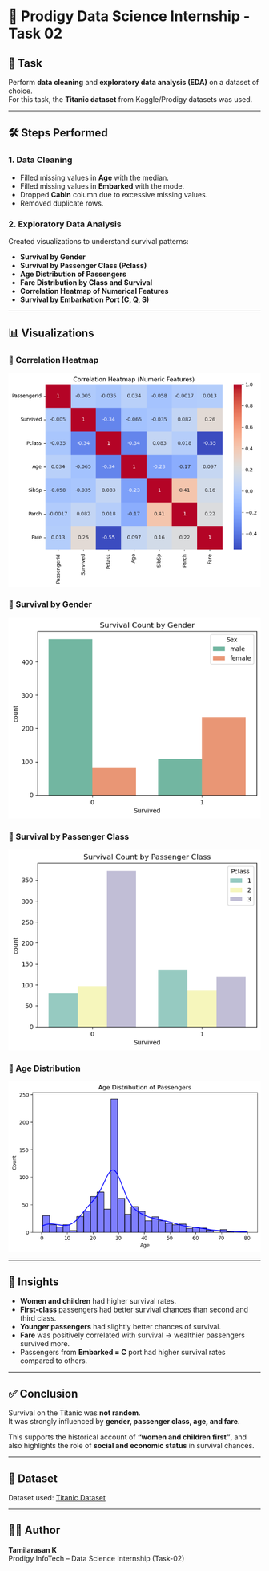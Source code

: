 # 🚢 Prodigy Data Science Internship - Task 02

## 📌 Task
Perform **data cleaning** and **exploratory data analysis (EDA)** on a dataset of choice.  
For this task, the **Titanic dataset** from Kaggle/Prodigy datasets was used.

---

## 🛠️ Steps Performed
### 1. Data Cleaning
- Filled missing values in **Age** with the median.  
- Filled missing values in **Embarked** with the mode.  
- Dropped **Cabin** column due to excessive missing values.  
- Removed duplicate rows.  

### 2. Exploratory Data Analysis
Created visualizations to understand survival patterns:
- **Survival by Gender**  
- **Survival by Passenger Class (Pclass)**  
- **Age Distribution of Passengers**  
- **Fare Distribution by Class and Survival**  
- **Correlation Heatmap of Numerical Features**  
- **Survival by Embarkation Port (C, Q, S)**  

---

## 📊 Visualizations

### 🔹 Correlation Heatmap
![Heatmap](screenshots/Numeric%20Features.png)

### 🔹 Survival by Gender
![Gender vs Survival](screenshots/Survival%20Count%20by%20Gender.png)

### 🔹 Survival by Passenger Class
![Class vs Survival](screenshots/Survival%20Count%20by%20Passenger%20Class.png)

### 🔹 Age Distribution
![Age Distribution](screenshots/Age%20Distribution%20of%20Passengers.png)

---

## 📝 Insights
- **Women and children** had higher survival rates.  
- **First-class** passengers had better survival chances than second and third class.  
- **Younger passengers** had slightly better chances of survival.  
- **Fare** was positively correlated with survival → wealthier passengers survived more.  
- Passengers from **Embarked = C** port had higher survival rates compared to others.  

---

## ✅ Conclusion
Survival on the Titanic was **not random**.  
It was strongly influenced by **gender, passenger class, age, and fare**.  

This supports the historical account of **“women and children first”**, and also highlights the role of **social and economic status** in survival chances.  

---

## 📂 Dataset
Dataset used: [Titanic Dataset](https://github.com/Prodigy-InfoTech/data-science-datasets/tree/main/Task%202)

---

## 👨‍💻 Author
**Tamilarasan K**  
Prodigy InfoTech – Data Science Internship (Task-02)
